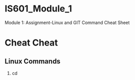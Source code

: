 # IS601_Module_1
Module 1: Assignment-Linux and GIT Command Cheat Sheet

# Cheat Cheat 
## Linux Commands
1. cd
